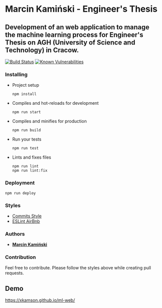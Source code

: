# Marcin Kamiński - Engineer's Thesis
## Development of an web application to manage the machine learning process for Engineer's Thesis on AGH (University of Science and Technology) in Cracow.
[![Build Status](https://travis-ci.com/xkamson/ml-web.svg?token=TWgUpUSCCjzdhcZucEuD&branch=master)](https://travis-ci.com/xkamson/ml-web)
[![Known Vulnerabilities](https://snyk.io/package/npm/snyk/badge.svg)](https://snyk.io/package/npm/snyk)


### Installing

* Project setup
    ```
    npm install
    ```

* Compiles and hot-reloads for development
    ```
    npm run start
    ```

* Compiles and minifies for production
    ```
    npm run build
    ```

* Run your tests
    ```
    npm run test
    ```

* Lints and fixes files
    ```
    npm run lint
    npm run lint:fix
    ```

### Deployment
```
npm run deploy
```

### Styles
* [Commits Style](https://gitmoji.carloscuesta.me/)
* [ESLint AirBnb](https://github.com/airbnb/javascript/tree/master/packages/eslint-config-airbnb)


### Authors
  * [**Marcin Kamiński**](https://github.com/xkamson)


### Contribution
Feel free to contribute. Please follow the styles above while creating pull requests.


## Demo
https://xkamson.github.io/ml-web/
